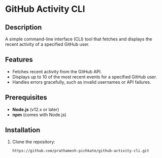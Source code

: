 # GitHub Activity CLI

## Description

A simple command-line interface (CLI) tool that fetches and displays the recent activity of a specified GitHub user.

## Features

- Fetches recent activity from the GitHub API.
- Displays up to 10 of the most recent events for a specified GitHub user.
- Handles errors gracefully, such as invalid usernames or API failures.

## Prerequisites

- **Node.js** (v12.x or later)
- **npm** (comes with Node.js)

## Installation

1. Clone the repository:

   ```bash
   https://github.com/prathamesh-pichkate/github-activity-cli.git
